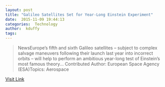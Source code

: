 ```yaml
---
layout: post
title: "Galileo Satellites Set for Year-Long Einstein Experiment"
date:  2015-11-09 19:44:13 
categories:  Technology 
author:  kduffy            
tags:                                                                                                                                                     
---
```



> NewsEurope’s fifth and sixth Galileo satellites – subject to complex salvage maneuvers following their launch last year into incorrect orbits – will help to perform an ambitious year-long test of Einstein’s most famous theory... Contributed Author:&nbsp;European Space Agency (ESA)Topics:&nbsp;Aerospace

[Visit Link](http://www.pddnet.com/news/2015/11/galileo-satellites-set-year-long-einstein-experiment)
